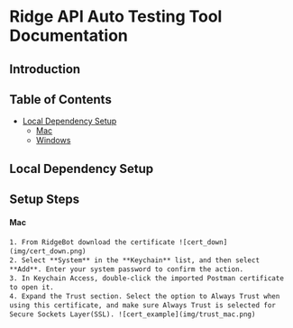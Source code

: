 # Ridge API Auto Testing Tool Documentation

## Introduction

## Table of Contents

- [Local Dependency Setup](#local-dependency-setup)
    - [Mac](#mac)
    - [Windows](#windows)

## Local Dependency Setup
## Setup Steps
#### Mac
    1. From RidgeBot download the certificate ![cert_down](img/cert_down.png)
    2. Select **System** in the **Keychain** list, and then select **Add**. Enter your system password to confirm the action.
    3. In Keychain Access, double-click the imported Postman certificate to open it.
    4. Expand the Trust section. Select the option to Always Trust when using this certificate, and make sure Always Trust is selected for Secure Sockets Layer(SSL). ![cert_example](img/trust_mac.png)